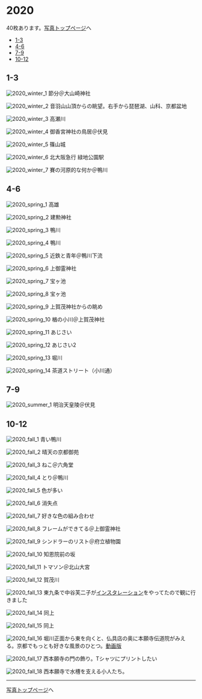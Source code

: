 # 2020

40枚あります。[写真トップページ](https://keisato0.github.io/pics/)へ

- [1-3](#1-3)
- [4-6](#4-6)
- [7-9](#7-9)
- [10-12](#10-12)

## 1-3

![2020_winter_1](../pics/2020/winter_1.jpg)
節分＠大山崎神社

![2020_winter_2](../pics/2020/winter_2.jpg)
音羽山山頂からの眺望。右手から琵琶湖、山科、京都盆地

![2020_winter_3](../pics/2020/winter_3.jpg)
高瀬川

![2020_winter_4](../pics/2020/winter_4.jpg)
御香宮神社の鳥居＠伏見

![2020_winter_5](../pics/2020/winter_5.jpg)
篠山城

![2020_winter_6](../pics/2020/winter_6.jpg)
北大阪急行 緑地公園駅

![2020_winter_7](../pics/2020/winter_7.jpg)
賽の河原的な何か＠鴨川

## 4-6

![2020_spring_1](../pics/2020/spring_1.jpg)
高雄

![2020_spring_2](../pics/2020/spring_2.jpg)
建勲神社

![2020_spring_3](../pics/2020/spring_3.jpg)
鴨川

![2020_spring_4](../pics/2020/spring_4.jpg)
鴨川

![2020_spring_5](../pics/2020/spring_5.jpg)
近鉄と青年＠鴨川下流

![2020_spring_6](../pics/2020/spring_6.jpg)
上御霊神社

![2020_spring_7](../pics/2020/spring_7.jpg)
宝ヶ池

![2020_spring_8](../pics/2020/spring_8.jpg)
宝ヶ池

![2020_spring_9](../pics/2020/spring_9.jpg)
上賀茂神社からの眺め

![2020_spring_10](../pics/2020/spring_10.jpg)
楢の小川＠上賀茂神社

![2020_spring_11](../pics/2020/spring_11.jpg)
あじさい

![2020_spring_12](../pics/2020/spring_12.jpg)
あじさい2

![2020_spring_13](../pics/2020/spring_13.jpg)
堀川

![2020_spring_14](../pics/2020/spring_14.jpg)
茶道ストリート（小川通）

## 7-9

![2020_summer_1](../pics/2020/summer_1.jpg)
明治天皇陵＠伏見

## 10-12

![2020_fall_1](../pics/2020/fall_1.jpg)
青い鴨川

![2020_fall_2](../pics/2020/fall_2.jpg)
晴天の京都御苑

![2020_fall_3](../pics/2020/fall_3.jpg)
ねこ＠六角堂

![2020_fall_4](../pics/2020/fall_4.jpg)
とり＠鴨川

![2020_fall_5](../pics/2020/fall_5.jpg)
色が多い

![2020_fall_6](../pics/2020/fall_6.jpg)
消失点

![2020_fall_7](../pics/2020/fall_7.jpg)
好きな色の組み合わせ

![2020_fall_8](../pics/2020/fall_8.jpg)
フレームができてる＠上御霊神社

![2020_fall_9](../pics/2020/fall_9.jpg)
シンドラーのリスト＠府立植物園

![2020_fall_10](../pics/2020/fall_10.jpg)
知恩院前の坂

![2020_fall_11](../pics/2020/fall_11.jpg)
トマソン＠北山大宮

![2020_fall_12](../pics/2020/fall_12.jpg)
賀茂川

![2020_fall_13](../pics/2020/fall_13.jpg)
東九条で中谷芙二子が<a href="https://liquid-kcua.jp/2020/10/16/exhibition-2020/">インスタレーション</a>をやってたので観に行きました

![2020_fall_14](../pics/2020/fall_14.jpg)
同上

![2020_fall_15](../pics/2020/fall_15.jpg)
同上

![2020_fall_16](../pics/2020/fall_16.jpg)
堀川正面から東を向くと、仏具店の奥に本願寺伝道院がみえる。京都でもっとも好きな風景のひとつ。<a href="https://www.youtube.com/watch?v=4-zb56Zxn5g">動画版</a>

![2020_fall_17](../pics/2020/fall_17.jpg)
西本願寺の門の飾り。Tシャツにプリントしたい

![2020_fall_18](../pics/2020/fall_18.jpg)
西本願寺で水槽を支える小人たち。

---
[写真トップページ](https://keisato0.github.io/pics/)へ
